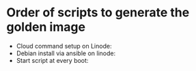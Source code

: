 # Order of scripts to generate the golden image

- Cloud command setup on Linode: [](linode.pkr.hcl)
- Debian install via ansible on linode: [](install-linode.yaml)
- Start script at every boot: [](start.sh)
